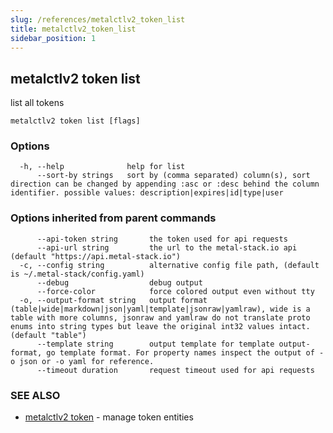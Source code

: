 ```yaml
---
slug: /references/metalctlv2_token_list
title: metalctlv2_token_list
sidebar_position: 1
---
```


## metalctlv2 token list

list all tokens

```
metalctlv2 token list [flags]
```

### Options

```
  -h, --help              help for list
      --sort-by strings   sort by (comma separated) column(s), sort direction can be changed by appending :asc or :desc behind the column identifier. possible values: description|expires|id|type|user
```

### Options inherited from parent commands

```
      --api-token string       the token used for api requests
      --api-url string         the url to the metal-stack.io api (default "https://api.metal-stack.io")
  -c, --config string          alternative config file path, (default is ~/.metal-stack/config.yaml)
      --debug                  debug output
      --force-color            force colored output even without tty
  -o, --output-format string   output format (table|wide|markdown|json|yaml|template|jsonraw|yamlraw), wide is a table with more columns, jsonraw and yamlraw do not translate proto enums into string types but leave the original int32 values intact. (default "table")
      --template string        output template for template output-format, go template format. For property names inspect the output of -o json or -o yaml for reference.
      --timeout duration       request timeout used for api requests
```

### SEE ALSO

* [metalctlv2 token](./metalctlv2_token.md)	 - manage token entities

